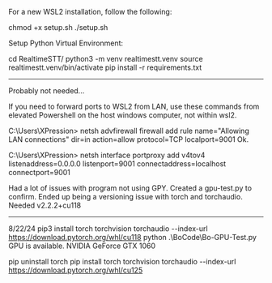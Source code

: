 For a new WSL2 installation, follow the following:

chmod +x setup.sh
./setup.sh

Setup Python Virtual Environment:

cd RealtimeSTT/
python3 -m venv realtimestt.venv
source realtimestt.venv/bin/activate
pip install -r requirements.txt



-----------------------------------------------------------

Probably not needed...

If you need to forward ports to WSL2 from LAN, use these commands from elevated Powershell on the host windows computer, not within wsl2.

C:\Users\XPression> netsh advfirewall firewall add rule name="Allowing LAN connections" dir=in action=allow protocol=TCP localport=9001
Ok.

C:\Users\XPression> netsh interface portproxy add v4tov4 listenaddress=0.0.0.0 listenport=9001 connectaddress=localhost connectport=9001


Had a lot of issues with program not using GPY. Created a gpu-test.py to confirm. Ended up being a versioning issue with torch and torchaudio. Needed v2.2.2+cu118

--------

8/22/24
pip3 install torch torchvision torchaudio --index-url https://download.pytorch.org/whl/cu118
python .\BoCode\Bo-GPU-Test.py
GPU is available.
NVIDIA GeForce GTX 1060

pip uninstall torch
pip install torch torchvision torchaudio --index-url https://download.pytorch.org/whl/cu125